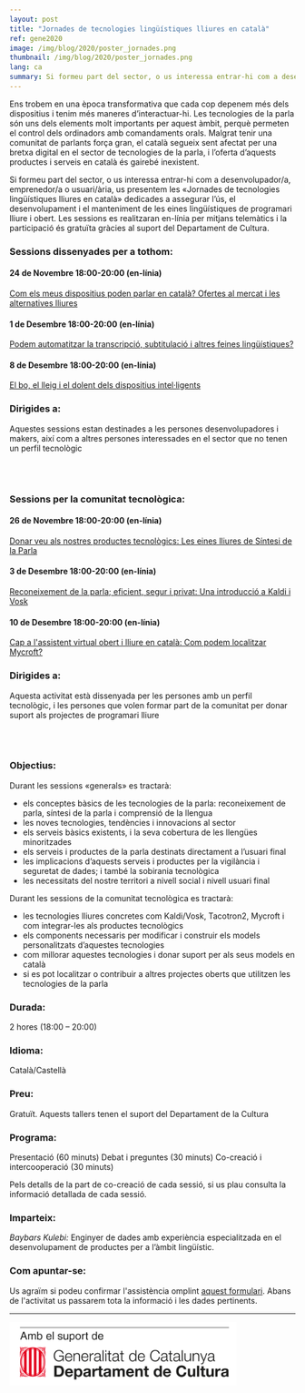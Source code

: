 ```yaml
---
layout: post
title: "Jornades de tecnologies lingüístiques lliures en català"
ref: gene2020
image: /img/blog/2020/poster_jornades.png
thumbnail: /img/blog/2020/poster_jornades.png
lang: ca
summary: Si formeu part del sector, o us interessa entrar-hi com a desenvolupador/a, emprenedor/a o usuari/ària, us presentem les «Jornades de tecnologies lingüístiques lliures en català» dedicades a assegurar l’ús, el desenvolupament i el manteniment de les eines lingüístiques de programari lliure i obert.
---
```


Ens trobem en una època transformativa que cada cop depenem més dels dispositius i tenim més maneres d’interactuar-hi. Les tecnologies de la parla són uns dels elements molt importants per aquest àmbit, perquè permeten el control dels ordinadors amb comandaments orals. Malgrat tenir una comunitat de parlants força gran, el català segueix sent afectat per una bretxa digital en el sector de tecnologies de la parla, i l’oferta d’aquests productes i serveis en català és gairebé inexistent.

Si formeu part del sector, o us interessa entrar-hi com a desenvolupador/a, emprenedor/a o usuari/ària, us presentem les «Jornades de tecnologies lingüístiques lliures en català» dedicades a assegurar l’ús, el desenvolupament i el manteniment de les eines lingüístiques de programari lliure i obert. Les sessions es realitzaran en-línia per mitjans telemàtics i la participació és gratuïta gràcies al suport del Departament de Cultura.

### Sessions dissenyades per a tothom:
#### 24 de Novembre 18:00-20:00 (en-línia)
[Com els meus dispositius poden parlar en català? Ofertes al mercat i les alternatives lliures][24N]

#### 1 de Desembre 18:00-20:00 (en-línia)
[Podem automatitzar la transcripció, subtitulació i altres feines lingüístiques?][1D]

#### 8 de Desembre 18:00-20:00 (en-línia)
[El bo, el lleig i el dolent dels dispositius intel·ligents][8D]

### Dirigides a:
Aquestes sessions estan destinades a les persones desenvolupadores i makers, així com a altres persones interessades en el sector que no tenen un perfil tecnològic

<br/>
<br/>

### Sessions per la comunitat tecnològica:
#### 26 de Novembre 18:00-20:00 (en-línia)
[Donar veu als nostres productes tecnològics: Les eines lliures de Síntesi de la Parla][26N]

#### 3 de Desembre 18:00-20:00 (en-línia)
[Reconeixement de la parla; eficient, segur i privat: Una introducció a Kaldi i Vosk][3D]

#### 10 de Desembre 18:00-20:00 (en-línia)
[Cap a l'assistent virtual obert i lliure en català: Com podem localitzar Mycroft?][10D]

### Dirigides a:
Aquesta activitat està dissenyada per les persones amb un perfil tecnològic, i les persones que volen  formar part de la comunitat per donar suport als projectes de programari lliure

<br/>
<br/>


### Objectius:
Durant les sessions «generals» es tractarà:
* els conceptes bàsics de les tecnologies de la parla: reconeixement de parla, síntesi de la parla i comprensió de la llengua
* les noves tecnologies, tendències i innovacions al sector
* els serveis bàsics existents, i la seva cobertura de les llengües minoritzades
* els serveis i productes de la parla destinats directament a l’usuari final
* les implicacions d’aquests serveis i productes per la vigilància i seguretat de dades; i també la sobirania tecnològica
* les necessitats del nostre territori a nivell social i nivell usuari final

Durant les sessions de la comunitat tecnològica es tractarà:
* les tecnologies lliures concretes com Kaldi/Vosk, Tacotron2, Mycroft i com integrar-les als productes tecnològics
* els components necessaris per modificar i construir els models personalitzats d’aquestes tecnologies 
* com millorar aquestes tecnologies i donar suport per als seus models en català
* si es pot localitzar o contribuir a altres projectes oberts que utilitzen les tecnologies de la parla

### Durada:
2 hores (18:00 – 20:00)

### Idioma:
Català/Castellà

### Preu:
Gratuït. Aquests tallers tenen el suport del Departament de la Cultura

### Programa:
Presentació (60 minuts) Debat i preguntes (30 minuts) Co-creació i intercooperació (30 minuts)

Pels detalls de la part de co-creació de cada sessió, si us plau consulta la informació detallada de cada sessió.

### Imparteix:
_Baybars Kulebi:_ Enginyer de dades amb experiència especialitzada en el desenvolupament de productes per a l’àmbit lingüístic.

### Com apuntar-se:
Us agraïm si podeu confirmar l'assistència omplint [aquest formulari](https://limesurvey.collectivat.cat/index.php?r=survey/index&sid=494293&lang=ca). Abans de l'activitat us passarem tota la informació i les dades pertinents.

---
<img src="/img/logo_generalitat.png" width="400"/>

[24N]: /blog/2020-11-05-com-els-dispositius-poden-parlar-en-catala/
[26N]: /blog/2020-11-05-donar-veu-als-nostres-productes-tecnologics/
[1D]: /blog/2020-11-05-podem-automatitzar-la-transcripcio-subtitulacio/
[3D]: /blog/2020-11-05-reconeixement-de-la-parla-kaldi-vosk/
[8D]: /blog/2020-11-05-el-bo-lleig-dolent-dels-dispositius-intelligents/
[10D]: /blog/2020-11-05-com-podem-localitzar-mycroft/
